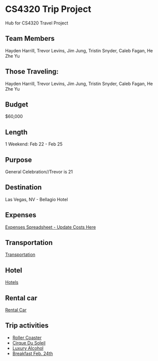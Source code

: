 # CS4320 Trip Project
Hub for CS4320 Travel Project
## Team Members
Hayden Harrill, Trevor Levins, Jim Jung, Tristin Snyder, Caleb Fagan, He Zhe Yu
## Those Traveling:
Hayden Harrill, Trevor Levins, Jim Jung, Tristin Snyder, Caleb Fagan, He Zhe Yu
## Budget
$60,000
## Length
1 Weekend: Feb 22 - Feb 25
## Purpose
General Celebration//Trevor is 21
## Destination
Las Vegas, NV - Bellagio Hotel
## Expenses
[Expenses Spreadsheet - Update Costs Here](https://docs.google.com/spreadsheets/d/1v8CSGl0PSeG5nOfz9qMIAKsIUIlrHvO2kziHH06konk/edit?usp=sharing)
## Transportation
[Transportation](MarkdownFiles/transportation.md)
## Hotel
[Hotels](MarkdownFiles/hotel.md)
## Rental car
[Rental Car](MarkdownFiles/rentalCar.md)
## Trip activities
* [Roller Coaster](MarkdownFiles/rollercoaster.md)
* [Cirque Du Soleil](MarkdownFiles/CirqueDuSoleil.md)
* [Luxury Alcohol](MarkdownFiles/luxuryalcohol.md)
* [Breakfast Feb. 24th](MarkdownFiles/BreakfastFeb24.md)
